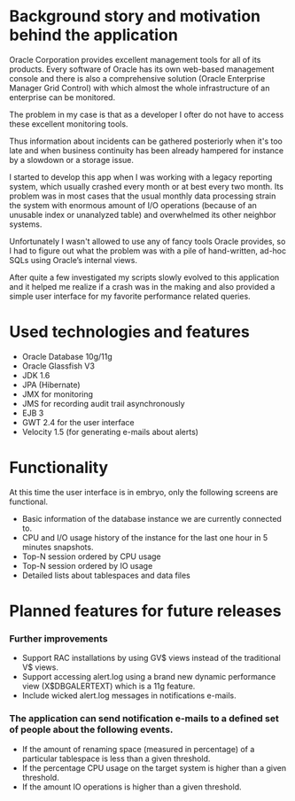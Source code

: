 # Background story and motivation behind the application

Oracle Corporation provides excellent management tools for all of its products. Every software of Oracle has its own web-based management console and there is also a comprehensive solution (Oracle Enterprise Manager Grid Control) with which almost the whole infrastructure of an enterprise can be monitored.

The problem in my case is that as a developer I ofter do not have to access these excellent monitoring tools.

Thus information about incidents can be gathered posteriorly when it's too late and when business continuity has been already hampered for instance by a slowdown or a storage issue.

I started to develop this app when I was working with a legacy reporting system, which usually crashed every month or at best every two month. Its problem was in most cases that the usual monthly data processing strain the system with enormous amount of I/O operations (because of an unusable index or unanalyzed table) and overwhelmed its other neighbor systems.

Unfortunately I wasn't allowed to use any of fancy tools Oracle provides, so I had to figure out what the problem was with a pile of hand-written, ad-hoc SQLs using Oracle’s internal views.

After quite a few investigated my scripts slowly evolved to this application and it helped me realize if a crash was in the making and also provided a simple user interface for my favorite performance related queries.

# Used technologies and features

* Oracle Database 10g/11g
* Oracle Glassfish V3
* JDK 1.6
* JPA (Hibernate)
* JMX for monitoring
* JMS for recording audit trail asynchronously
* EJB 3
* GWT 2.4 for the user interface
* Velocity 1.5 (for generating e-mails about alerts)

# Functionality

At this time the user interface is in embryo, only the following screens are functional.

* Basic information of the database instance we are currently connected to.
* CPU and I/O usage history of the instance for the last one hour in 5 minutes snapshots.
* Top-N session ordered by CPU usage
* Top-N session ordered by IO usage
* Detailed lists about tablespaces and data files

# Planned features for future releases

### Further improvements

* Support RAC installations by using GV$ views instead of the traditional V$ views.
* Support accessing alert.log using a brand new dynamic performance view (X$DBGALERTEXT) which is a 11g feature.
* Include wicked alert.log messages in notifications e-mails.

### The application can send notification e-mails to a defined set of people about the following events.

* If the amount of renaming space (measured in percentage) of a particular tablespace is less than a given threshold.
* If the percentage CPU usage on the target system is higher than a given threshold.
* If the amount IO operations is higher than a given threshold.
